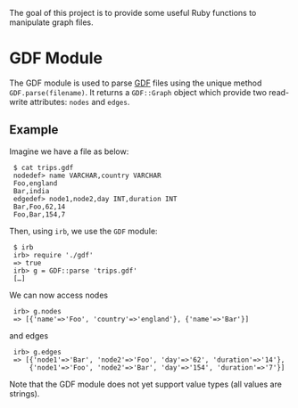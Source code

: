 The goal of this project is to provide some useful Ruby functions to manipulate
graph files.

GDF Module
==========

The GDF module is used to parse
[GDF](http://guess.wikispot.org/The_GUESS_.gdf_format) files using the unique method
`GDF.parse(filename)`. It returns a `GDF::Graph` object which provide two
read-write attributes: `nodes` and `edges`.

Example
-------

Imagine we have a file as below:

     $ cat trips.gdf
     nodedef> name VARCHAR,country VARCHAR
     Foo,england
     Bar,india
     edgedef> node1,node2,day INT,duration INT
     Bar,Foo,62,14
     Foo,Bar,154,7

Then, using `irb`, we use the `GDF` module:

     $ irb
     irb> require './gdf'
     => true
     irb> g = GDF::parse 'trips.gdf'
     […]

We can now access nodes

     irb> g.nodes
     => [{'name'=>'Foo', 'country'=>'england'}, {'name'=>'Bar'}]
     
and edges

     irb> g.edges
     => [{'node1'=>'Bar', 'node2'=>'Foo', 'day'=>'62', 'duration'=>'14'},
         {'node1'=>'Foo', 'node2'=>'Bar', 'day'=>'154', 'duration'=>'7'}]

Note that the GDF module does not yet support value types (all values are strings).
